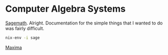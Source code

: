 # Computer Algebra Systems

[Sagemath](https://www.sagemath.org/).
Alright. Documentation for the simple things that I wanted to do was fairly difficult.

```sh
nix-env -i sage
```

[Maxima](https://maxima.sourceforge.io/)

